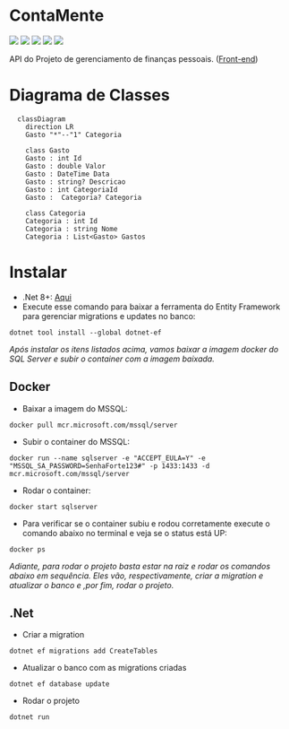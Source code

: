 # ContaMente

![](https://img.shields.io/badge/C%23-239120?style=for-the-badge&logo=c-sharp&logoColor=white)
![](https://img.shields.io/badge/.NET-5C2D91?style=for-the-badge&logo=.net&logoColor=white)
![](https://img.shields.io/badge/Microsoft_SQL_Server-CC2927?style=for-the-badge&logo=microsoft-sql-server&logoColor=white)
![](https://img.shields.io/badge/docker-%230db7ed.svg?style=for-the-badge&logo=docker&logoColor=white)
![](https://img.shields.io/badge/-Swagger-%23Clojure?style=for-the-badge&logo=swagger&logoColor=white)

API do Projeto de gerenciamento de finanças pessoais. ([Front-end](https://github.com/Ramon-Mateus/ContaMente))

# Diagrama de Classes

```mermaid
  classDiagram
    direction LR
    Gasto "*"--"1" Categoria

    class Gasto
    Gasto : int Id
    Gasto : double Valor
    Gasto : DateTime Data
    Gasto : string? Descricao
    Gasto : int CategoriaId
    Gasto :  Categoria? Categoria

    class Categoria
    Categoria : int Id
    Categoria : string Nome
    Categoria : List<Gasto> Gastos
```

# Instalar
- .Net 8+: [Aqui](https://dotnet.microsoft.com/pt-br/download)
- Execute esse comando para baixar a ferramenta do Entity Framework para gerenciar migrations e updates no banco:
```shell
dotnet tool install --global dotnet-ef
```

_Após instalar os itens listados acima, vamos baixar a imagem docker do SQL Server e subir o container com a imagem baixada._

## Docker
- Baixar a imagem do MSSQL:
```shell
docker pull mcr.microsoft.com/mssql/server
```

- Subir o container do MSSQL:
```shell
docker run --name sqlserver -e "ACCEPT_EULA=Y" -e "MSSQL_SA_PASSWORD=SenhaForte123#" -p 1433:1433 -d mcr.microsoft.com/mssql/server
```

- Rodar o container:
```shell
docker start sqlserver
```

- Para verificar se o container subiu e rodou corretamente execute o comando abaixo no terminal e veja se o status está UP:
```shell
docker ps
```

_Adiante, para rodar o projeto basta estar na raiz e rodar os comandos abaixo em sequência. Eles vão, respectivamente, criar a migration e atualizar o banco e ,por fim, rodar o projeto._

## .Net

- Criar a migration
```shell
dotnet ef migrations add CreateTables
```

- Atualizar o banco com as migrations criadas
```shell
dotnet ef database update
```

- Rodar o projeto
```shell
dotnet run
```

